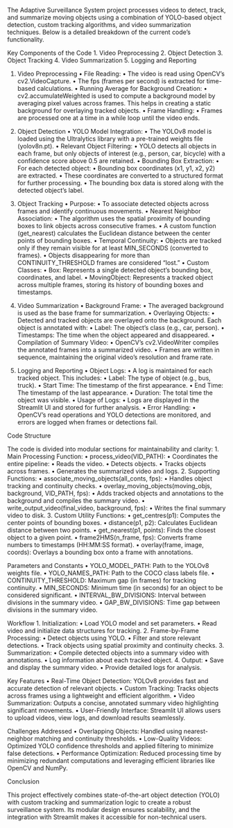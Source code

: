 The Adaptive Surveillance System project processes videos to detect, track, and summarize moving objects using a combination of YOLO-based object detection, custom tracking algorithms, and video summarization techniques. Below is a detailed breakdown of the current code’s functionality.

Key Components of the Code
	1.	Video Preprocessing
	2.	Object Detection
	3.	Object Tracking
	4.	Video Summarization
	5.	Logging and Reporting

1. Video Preprocessing
	•	File Reading:
	•	The video is read using OpenCV’s cv2.VideoCapture.
	•	The fps (frames per second) is extracted for time-based calculations.
	•	Running Average for Background Creation:
	•	cv2.accumulateWeighted is used to compute a background model by averaging pixel values across frames. This helps in creating a static background for overlaying tracked objects.
	•	Frame Handling:
	•	Frames are processed one at a time in a while loop until the video ends.

2. Object Detection
	•	YOLO Model Integration:
	•	The YOLOv8 model is loaded using the Ultralytics library with a pre-trained weights file (yolov8n.pt).
	•	Relevant Object Filtering:
	•	YOLO detects all objects in each frame, but only objects of interest (e.g., person, car, bicycle) with a confidence score above 0.5 are retained.
	•	Bounding Box Extraction:
	•	For each detected object:
	•	Bounding box coordinates (x1, y1, x2, y2) are extracted.
	•	These coordinates are converted to a structured format for further processing.
	•	The bounding box data is stored along with the detected object’s label.

3. Object Tracking
	•	Purpose:
	•	To associate detected objects across frames and identify continuous movements.
	•	Nearest Neighbor Association:
	•	The algorithm uses the spatial proximity of bounding boxes to link objects across consecutive frames.
	•	A custom function (get_nearest) calculates the Euclidean distance between the center points of bounding boxes.
	•	Temporal Continuity:
	•	Objects are tracked only if they remain visible for at least MIN_SECONDS (converted to frames).
	•	Objects disappearing for more than CONTINUITY_THRESHOLD frames are considered “lost.”
	•	Custom Classes:
	•	Box: Represents a single detected object’s bounding box, coordinates, and label.
	•	MovingObject: Represents a tracked object across multiple frames, storing its history of bounding boxes and timestamps.

4. Video Summarization
	•	Background Frame:
	•	The averaged background is used as the base frame for summarization.
	•	Overlaying Objects:
	•	Detected and tracked objects are overlayed onto the background. Each object is annotated with:
	•	Label: The object’s class (e.g., car, person).
	•	Timestamps: The time when the object appeared and disappeared.
	•	Compilation of Summary Video:
	•	OpenCV’s cv2.VideoWriter compiles the annotated frames into a summarized video.
	•	Frames are written in sequence, maintaining the original video’s resolution and frame rate.

5. Logging and Reporting
	•	Object Logs:
	•	A log is maintained for each tracked object. This includes:
	•	Label: The type of object (e.g., bus, truck).
	•	Start Time: The timestamp of the first appearance.
	•	End Time: The timestamp of the last appearance.
	•	Duration: The total time the object was visible.
	•	Usage of Logs:
	•	Logs are displayed in the Streamlit UI and stored for further analysis.
	•	Error Handling:
	•	OpenCV’s read operations and YOLO detections are monitored, and errors are logged when frames or detections fail.

Code Structure

The code is divided into modular sections for maintainability and clarity:
	1.	Main Processing Function:
	•	process_video(VID_PATH):
	•	Coordinates the entire pipeline:
	•	Reads the video.
	•	Detects objects.
	•	Tracks objects across frames.
	•	Generates the summarized video and logs.
	2.	Supporting Functions:
	•	associate_moving_objects(all_conts, fps):
	•	Handles object tracking and continuity checks.
	•	overlay_moving_objects(moving_objs, background, VID_PATH, fps):
	•	Adds tracked objects and annotations to the background and compiles the summary video.
	•	write_output_video(final_video, background, fps):
	•	Writes the final summary video to disk.
	3.	Custom Utility Functions:
	•	get_centres(p1): Computes the center points of bounding boxes.
	•	distance(p1, p2): Calculates Euclidean distance between two points.
	•	get_nearest(p1, points): Finds the closest object to a given point.
	•	frame2HMS(n_frame, fps): Converts frame numbers to timestamps (HH:MM:SS format).
	•	overlay(frame, image, coords): Overlays a bounding box onto a frame with annotations.

Parameters and Constants
	•	YOLO_MODEL_PATH: Path to the YOLOv8 weights file.
	•	YOLO_NAMES_PATH: Path to the COCO class labels file.
	•	CONTINUITY_THRESHOLD: Maximum gap (in frames) for tracking continuity.
	•	MIN_SECONDS: Minimum time (in seconds) for an object to be considered significant.
	•	INTERVAL_BW_DIVISIONS: Interval between divisions in the summary video.
	•	GAP_BW_DIVISIONS: Time gap between divisions in the summary video.

Workflow
	1.	Initialization:
	•	Load YOLO model and set parameters.
	•	Read video and initialize data structures for tracking.
	2.	Frame-by-Frame Processing:
	•	Detect objects using YOLO.
	•	Filter and store relevant detections.
	•	Track objects using spatial proximity and continuity checks.
	3.	Summarization:
	•	Compile detected objects into a summary video with annotations.
	•	Log information about each tracked object.
	4.	Output:
	•	Save and display the summary video.
	•	Provide detailed logs for analysis.

Key Features
	•	Real-Time Object Detection: YOLOv8 provides fast and accurate detection of relevant objects.
	•	Custom Tracking: Tracks objects across frames using a lightweight and efficient algorithm.
	•	Video Summarization: Outputs a concise, annotated summary video highlighting significant movements.
	•	User-Friendly Interface: Streamlit UI allows users to upload videos, view logs, and download results seamlessly.

Challenges Addressed
	•	Overlapping Objects: Handled using nearest-neighbor matching and continuity thresholds.
	•	Low-Quality Videos: Optimized YOLO confidence thresholds and applied filtering to minimize false detections.
	•	Performance Optimization: Reduced processing time by minimizing redundant computations and leveraging efficient libraries like OpenCV and NumPy.

Conclusion

This project effectively combines state-of-the-art object detection (YOLO) with custom tracking and summarization logic to create a robust surveillance system. Its modular design ensures scalability, and the integration with Streamlit makes it accessible for non-technical users.
